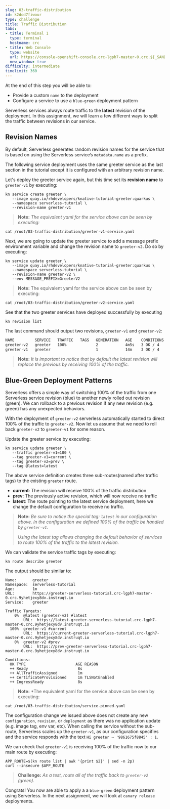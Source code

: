 ```yaml
---
slug: 03-traffic-distribution
id: k2dod7fiwour
type: challenge
title: Traffic Distribution
tabs:
- title: Terminal 1
  type: terminal
  hostname: crc
- title: Web Console
  type: website
  url: https://console-openshift-console.crc-lgph7-master-0.crc.${_SANDBOX_ID}.instruqt.io
  new_window: true
difficulty: intermediate
timelimit: 360
---
```

At the end of this step you will be able to:
- Provide a custom `name` to the deployment
- Configure a service to use a `blue-green` deployment pattern

Serverless services always route traffic to the **latest** revision of the deployment. In this assignment, we will learn a few different ways to split the traffic between revisions in our service.

## Revision Names
By default, Serverless generates random revision names for the service that is based on using the Serverless service’s `metadata.name` as a prefix.

The following service deployment uses the same greeter service as the last section in the tutorial except it is configured with an arbitrary revision name.

Let's deploy the greeter service again, but this time set its **revision name** to `greeter-v1` by executing:

```
kn service create greeter \
   --image quay.io/rhdevelopers/knative-tutorial-greeter:quarkus \
   --namespace serverless-tutorial \
   --revision-name greeter-v1
```

> **Note:** *The equivalent yaml for the service above can be seen by executing:*

```
cat /root/03-traffic-distribution/greeter-v1-service.yaml
```

Next, we are going to update the greeter service to add a message prefix environment variable and change the revision name to `greeter-v2`.  Do so by executing:

```
kn service update greeter \
   --image quay.io/rhdevelopers/knative-tutorial-greeter:quarkus \
   --namespace serverless-tutorial \
   --revision-name greeter-v2 \
   --env MESSAGE_PREFIX=GreeterV2
```

> **Note:** The equivalent yaml for the service above can be seen by executing:

```
cat /root/03-traffic-distribution/greeter-v2-service.yaml
```

See that the two greeter services have deployed successfully by executing

```
kn revision list
```

The last command should output two revisions, `greeter-v1` and `greeter-v2`:

```bash
NAME         SERVICE   TRAFFIC   TAGS   GENERATION   AGE    CONDITIONS   READY   REASON
greeter-v2   greeter   100%             2            4m5s   3 OK / 4     True
greeter-v1   greeter                    1            14m    3 OK / 4     True
```

> **Note:** *It is important to notice that by default the latest revision will replace the previous by receiving 100% of the traffic.*

## Blue-Green Deployment Patterns
Serverless offers a simple way of switching 100% of the traffic from one Serverless service revision (blue) to another newly rolled out revision (green).  We can rollback to a previous revision if any new revision (e.g. green) has any unexpected behaviors.

With the deployment of `greeter-v2` serverless automatically started to direct 100% of the traffic to `greeter-v2`. Now let us assume that we need to roll back `greeter-v2` to `greeter-v1` for some reason.

Update the greeter service by executing:

```
kn service update greeter \
   --traffic greeter-v1=100 \
   --tag greeter-v1=current \
   --tag greeter-v2=prev \
   --tag @latest=latest
```

The above service definition creates three sub-routes(named after traffic tags) to the existing `greeter` route.
- **current**: The revision will receive 100% of the traffic distribution
- **prev**: The previously active revision, which will now receive no traffic
- **latest**: The route pointing to the latest service deployment, here we change the default configuration to receive no traffic.

> **Note:** *Be sure to notice the special tag: `latest` in our configuration above.  In the configuration we defined 100% of the traffic be handled by `greeter-v1`.*
>
> *Using the latest tag allows changing the default behavior of services to route 100% of the traffic to the latest revision.*

We can validate the service traffic tags by executing:

```
kn route describe greeter
```

The output should be similar to:

```
Name:       greeter
Namespace:  serverless-tutorial
Age:        1m
URL:        https://greeter-serverless-tutorial.crc-lgph7-master-0.crc.9yhetjexy8dv.instruqt.io
Service:    greeter

Traffic Targets:
    0%  @latest (greeter-v2) #latest
        URL:  https://latest-greeter-serverless-tutorial.crc-lgph7-master-0.crc.9yhetjexy8dv.instruqt.io
  100%  greeter-v1 #current
        URL:  https://current-greeter-serverless-tutorial.crc-lgph7-master-0.crc.9yhetjexy8dv.instruqt.io
    0%  greeter-v2 #prev
        URL:  https://prev-greeter-serverless-tutorial.crc-lgph7-master-0.crc.9yhetjexy8dv.instruqt.io

Conditions:
  OK TYPE                      AGE REASON
  ++ Ready                      8s
  ++ AllTrafficAssigned         1m
  ++ CertificateProvisioned     1m TLSNotEnabled
  ++ IngressReady               8s
```

> **Note:** *The equivalent yaml for the service above can be seen by executing:

```
cat /root/03-traffic-distribution/service-pinned.yaml
```

The configuration change we issued above does not create any new `configuration`, `revision`, or `deployment` as there was no application update (e.g. image tag, env var, etc).  When calling the service without the sub-route, Serverless scales up the `greeter-v1`, as our configuration specifies and the service responds with the text `Hi greeter ⇒ '9861675f8845' : 1`.

We can check that `greeter-v1` is receiving 100% of the traffic now to our main route by executing:

```
APP_ROUTE=$(kn route list | awk '{print $2}' | sed -n 2p)
curl --insecure $APP_ROUTE
```

> **Challenge:** *As a test, route all of the traffic back to `greeter-v2` (green).*

Congrats! You now are able to apply a a `blue-green` deployment pattern using Serverless.  In the next assignment, we will look at `canary release` deployments.

